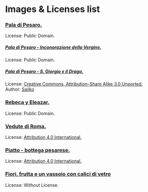 # Images & Licenses list

### [Pala di Pesaro.](https://commons.wikimedia.org/wiki/File:Pala_di_pesaro_01.jpg)  
License: Public Domain.  

##### [Pala di Pesaro - Inconorazione della Vergine.](https://commons.wikimedia.org/wiki/File:Pala_di_pesaro_02.jpg)  
License: Public Domain.  

##### [Pala di Pesaro - S. Giorgio e il Drago.](https://commons.wikimedia.org/wiki/File:Bellini,_pala_di_pesaro_03_predella.JPG?uselang=it)  
License: [Creative Commons, Attribution-Share Alike 3.0 Unported.](https://creativecommons.org/licenses/by-sa/3.0/deed.en)  
Author: [Sailko](https://commons.wikimedia.org/wiki/User:Sailko)  

### [Rebeca y Eleazar.](https://commons.wikimedia.org/wiki/File:Pietro_Desani_Rebeca_y_Eleazar.jpg)  
License: Public Domain.  

<!-- Add here the ceramic plate with the black squirrel -->

<!-- Add here the mirror of Murano -->

<!-- Add here the night clock -->

### [Vedute di Roma.](https://catalogo.beniculturali.it/detail/HistoricOrArtisticProperty/1100205495)  
License: [Attribution 4.0 International.](https://creativecommons.org/licenses/by/4.0/legalcode)  

<!-- Add here ivory and mother-of-pearl objects -->

### [Piatto - bottega pesarese.](https://catalogo.beniculturali.it/detail/HistoricOrArtisticProperty/1100273589)  
License: [Attribution 4.0 International.](https://creativecommons.org/licenses/by/4.0/legalcode)  

<!-- Add here the first Trompe l'oeil -->

<!-- Add here the second Trompe l'oeil -->

### [Fiori, frutta e un vassoio con calici di vetro](https://pesaromusei.it/news/grand-tour-cultura/)  
License: Without License.